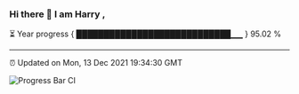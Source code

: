 ### Hi there 👋 I am Harry , 

⏳ Year progress { ████████████████████████████▁▁ } 95.02 %

---

⏰ Updated on Mon, 13 Dec 2021 19:34:30 GMT

![Progress Bar CI](https://github.com/duykhang68/duykhang68/workflows/Progress%20Bar%20CI/badge.svg)

